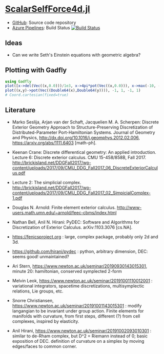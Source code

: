 # [ScalarSelfForce4d.jl](https://github.com/eschnett/ScalarSelfForce4d.jl)

* [GitHub](https://github.com/eschnett/ScalarSelfForce4d.jl): Source code repository
* [Azure
  Pipelines](https://dev.azure.com/schnetter/ScalarSelfForce4d.jl/_build):
  Build Status [![Build
  Status](https://dev.azure.com/schnetter/ScalarSelfForce4d.jl/_apis/build/status/eschnett.ScalarSelfForce4d.jl?branchName=master)](https://dev.azure.com/schnetter/ScalarSelfForce4d.jl/_build/latest?definitionId=1&branchName=master)



## Ideas

* Can we write Seth's Einstein equations with geometric algebra?



## Plotting with Gadfly

```Julia
using Gadfly
plot([x->del(Vec((x,0.0)))/1e3, x->4pi*pot(Vec((x,0.0))), x->max(-10, -1/abs(x))], -1, 1, color=["delta", "potential", "1/r"])
plot((x,y)->pot(Vec((Double64(x),Double64(y)))), -1, 1, -1, 1)
# Coord.cartesian(fixed=true)
```



## Literature

* Marko Seslija, Arjan van der Schaft, Jacquelien M. A. Scherpen:
  Discrete Exterior Geometry Approach to Structure-Preserving
  Discretization of Distributed-Parameter Port-Hamiltonian Systems.
  Journal of Geometry and Physics,
  http://dx.doi.org/10.1016/j.geomphys.2012.02.006,
  https://arxiv.org/abs/1111.6403 [math-ph].
* Keenan Crane: Discrete differentical geometry: An applied
  introduction. Lecture 6: Discrete exterior calculus. CMU
  15-458/858B, Fall 2017.
  http://brickisland.net/DDGFall2017/wp-content/uploads/2017/09/CMU_DDG_Fall2017_06_DiscreteExteriorCalculus.pdf
* Lecture 2: The simplicial complex. http://brickisland.net/DDGFall2017/wp-content/uploads/2017/09/CMU_DDG_Fall2017_02_SimpicialComplex-1.pdf

* Douglas N. Arnold: Finite element exterior calculus.
  http://www-users.math.umn.edu/~arnold/feec-cbms/index.html
* Nathan Bell, Anil N. Hirani: PyDEC: Software and Algorithms for
  Discretization of Exterior Calculus. arXiv:1103.3076 [cs.NA].
* https://fenicsproject.org : large, complex package, probably only 2d
  and 3d.
* https://github.com/hirani/pydec : python, arbitrary dimension, DEC:
  seems good! unmaintained?

* Ari Stern, https://www.newton.ac.uk/seminar/20190930143015301,
  minute 20: hamiltonian, conserved symplected 2-form
* Melvin Leok, https://www.newton.ac.uk/seminar/20191001110012001 :
  variational integrators, spacetime discretizations, multisymplectic
  relations, Lie groups, etc.
* Snorre Christiansen,
  https://www.newton.ac.uk/seminar/20191001143015301 : modify
  langangian to be invariant under group action. Finite elements for
  manifolds with curvature, from first steps, different (?) from cell
  complexes, inspired by elasticity.
* Anil Hirani, https://www.newton.ac.uk/seminar/20191002093010301 :
  similar to de-Rham complex, but D^2 = Riemann instead of 0; basic
  exposition of DEC. definition of curvature on a simplex by moving
  edges/faces to common corner.
